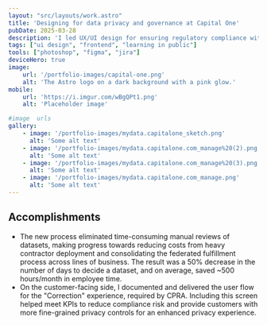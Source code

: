 ```yaml
---
layout: "src/layouts/work.astro"
title: 'Designing for data privacy and governance at Capital One'
pubDate: 2025-03-28
description: 'I led UX/UI design for ensuring regulatory compliance with CPRA (California Privacy Act of 2020) before the law went into effect. I also provided product partners with design support for the new privacy scoping process with UI enhancements, which drove business efficiencies.'
tags: ["ui design", "frontend", "learning in public"]
tools: ["photoshop", "figma", "jira"]
deviceHero: true
image:
    url: '/portfolio-images/capital-one.png'
    alt: 'The Astro logo on a dark background with a pink glow.'
mobile:
    url: 'https://i.imgur.com/wBgQPt1.png'
    alt: 'Placeholder image'

#image  urls
gallery:
    - image: '/portfolio-images/mydata.capitalone_sketch.png'
      alt: 'Some alt text'
    - image: '/portfolio-images/mydata.capitalone.com_manage%20(2).png'
      alt: 'Some alt text'
    - image: '/portfolio-images/mydata.capitalone.com_manage%20(3).png'
      alt: 'Some alt text'
    - image: '/portfolio-images/mydata.capitalone.com_manage.png'
      alt: 'Some alt text'
---
```


## Accomplishments

- The new process eliminated time-consuming manual reviews of datasets, making progress towards reducing costs from heavy contractor deployment and consolidating the federated fulfillment process across lines of business. The result was a 50% decrease in the number of days to decide a dataset, and on average, saved ~500 hours/month in employee time.
- On the customer-facing side, I documented and delivered the user flow for the "Correction" experience, required by CPRA. Including this screen helped meet KPIs to reduce compliance risk and provide customers with more fine-grained privacy controls for an enhanced privacy experience.